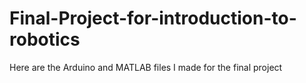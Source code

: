 # Final-Project-for-introduction-to-robotics
Here are the Arduino and MATLAB files I made for the final project
